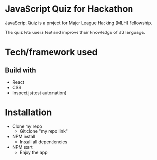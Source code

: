 # JavaScript Quiz for Hackathon
JavaScript Quiz is a project for Major League Hacking (MLH) Fellowship.

The quiz lets users test and improve their knowledge of JS language.

# Tech/framework used

## Build with
  * React
  * CSS
  * Inspect.js(test automation)
  
# Installation
  * Clone my repo <br/>
    * Git clone "my repo link"
  * NPM install <br/>
    * Install all dependencies 
  * NPM start <br/>
    * Enjoy the app

